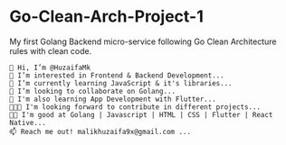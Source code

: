 # Go-Clean-Arch-Project-1
My first Golang Backend micro-service following Go Clean Architecture rules with clean code.

    👋 Hi, I’m @HuzaifaMk
    👀 I’m interested in Frontend & Backend Development...
    🌱 I’m currently learning JavaScript & it's libraries...
    💞️ I’m looking to collaborate on Golang...
    📱 I'm also learning App Development with Flutter...
    👨🏻‍💻 I'm looking forward to contribute in different projects...
    🥷🏻 I'm good at Golang | Javascript | HTML | CSS | Flutter | React Native...
    📫 Reach me out! malikhuzaifa9x@gmail.com ...

